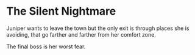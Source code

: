 # The Silent Nightmare

Juniper wants to leave the town but the only exit is through places she is avoiding, that go farther and farther from her comfort zone.

The final boss is her worst fear.
